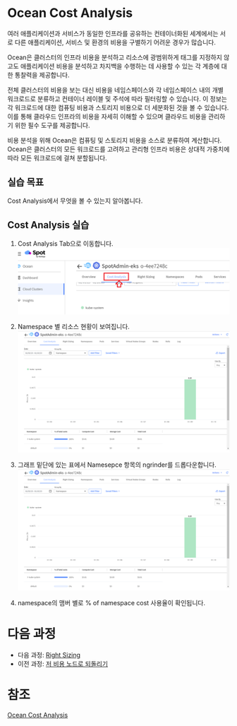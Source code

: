 # Ocean Cost Analysis
여러 애플리케이션과 서비스가 동일한 인프라를 공유하는 컨테이너화된 세계에서는 서로 다른 애플리케이션, 서비스 및 환경의 비용을 구별하기 어려운 경우가 많습니다.

Ocean은 클러스터의 인프라 비용을 분석하고 리소스에 광범위하게 태그를 지정하지 않고도 애플리케이션 비용을 분석하고 차지백을 수행하는 데 사용할 수 있는 각 계층에 대한 통찰력을 제공합니다.

전체 클러스터의 비용을 보는 대신 비용을 네임스페이스와 각 네임스페이스 내의 개별 워크로드로 분류하고 컨테이너 레이블 및 주석에 따라 필터링할 수 있습니다. 이 정보는 각 워크로드에 대한 컴퓨팅 비용과 스토리지 비용으로 더 세분화된 것을 볼 수 있습니다. </br>
이를 통해 클라우드 인프라의 비용을 자세히 이해할 수 있으며 클라우드 비용을 관리하기 위한 필수 도구를 제공합니다.

비용 분석을 위해 Ocean은 컴퓨팅 및 스토리지 비용을 소스로 분류하여 계산합니다. Ocean은 클러스터의 모든 워크로드를 고려하고 관리형 인프라 비용은 상대적 가중치에 따라 모든 워크로드에 걸쳐 분할됩니다.

## 실습 목표
Cost Analysis에서 무엇을 볼 수 있는지 알아봅니다.

## Cost Analysis 실습
1. Cost Analysis Tab으로 이동합니다.</br>
![OceanCA_GUI_guide](./Images/OceanCA_GUI_guide.png)

2. Namespace 별 리소스 현황이 보여집니다.
![OceanCA_GUI_guide2](./Images/OceanCA_GUI_guide2.png)

3. 그래프 밑단에 있는 표에서 Namesepce 항목의 ngrinder를 드롭다운합니다.
![OceanCA_GUI_guide](./Images/OceanCA_GUI_guide2.png)

4. namespace의 맴버 별로 % of namespace cost 사용율이 확인됩니다.

# 다음 과정
- 다음 과정: [Right Sizing](./3-7_RightSizing.md)
- 이전 과정: [저 비용 노드로 되돌리기](./3-5_ReverttoLowerCostNode.md)

# 참조
[Ocean Cost Analysis](https://docs.spot.io/ocean/features/cost-analysis)
